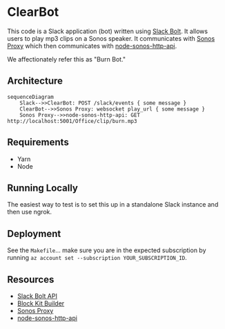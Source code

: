 # ClearBot

This code is a Slack application (bot) written using [Slack
Bolt](https://api.slack.com/bolt). It allows users to play mp3 clips on a Sonos
speaker. It communicates with [Sonos Proxy](https://github.com/clearfunction/sonos_proxy_nodejs)
which then communicates with [node-sonos-http-api](https://github.com/jishi/node-sonos-http-api).

We affectionately refer this as "Burn Bot."

## Architecture

```mermaid
sequenceDiagram
    Slack-->>ClearBot: POST /slack/events { some message }
    ClearBot-->>Sonos Proxy: websocket play_url { some message }
    Sonos Proxy-->>node-sonos-http-api: GET http://localhost:5001/Office/clip/burn.mp3
```

## Requirements

* Yarn
* Node

## Running Locally

The easiest way to test is to set this up in a standalone Slack instance and
then use ngrok.

## Deployment

See the `Makefile`... make sure you are in the expected subscription by running `az account set --subscription YOUR_SUBSCRIPTION_ID`.

## Resources

* [Slack Bolt API](https://slack.dev/bolt/)
* [Block Kit Builder](https://api.slack.com/tools/block-kit-builder)
* [Sonos Proxy](https://github.com/clearfunction/sonos_proxy_nodejs)
* [node-sonos-http-api](https://github.com/jishi/node-sonos-http-api)
